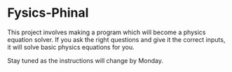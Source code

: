 # Fysics-Phinal

This project involves making a program which will become a physics equation solver.  If you ask the right questions and give it the correct inputs, it will solve basic physics equations for you.

Stay tuned as the instructions will change by Monday.

